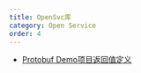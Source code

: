 ```yaml
---
title: OpenSvc库
category: Open Service
order: 4
---
```


* [Protobuf Demo项目返回值定义](https://github.com/pku-hit/libresp/)